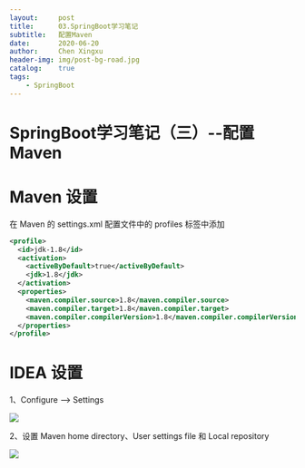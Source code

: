 ```yaml
---
layout:     post
title:      03.SpringBoot学习笔记
subtitle:   配置Maven
date:       2020-06-20
author:     Chen Xingxu
header-img: img/post-bg-road.jpg
catalog:    true
tags:
    - SpringBoot
---
```

# SpringBoot学习笔记（三）--配置Maven

# Maven 设置

在 Maven 的 settings.xml 配置文件中的 profiles 标签中添加

```xml
<profile>
  <id>jdk-1.8</id>
  <activation>
    <activeByDefault>true</activeByDefault>
    <jdk>1.8</jdk>
  </activation>
  <properties>
    <maven.compiler.source>1.8</maven.compiler.source>
    <maven.compiler.target>1.8</maven.compiler.target>
    <maven.compiler.compilerVersion>1.8</maven.compiler.compilerVersion>
  </properties>
</profile>
```

# IDEA 设置

1、Configure --> Settings

![](/img-post/2020-06-20-springboot/三_01.jpg)

2、设置 Maven home directory、User settings file 和 Local repository

![](/img-post/2020-06-20-springboot/三_02.jpg)